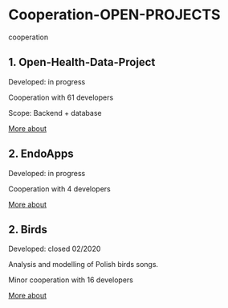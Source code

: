 # Cooperation-OPEN-PROJECTS
cooperation 

## 1. Open-Health-Data-Project 

Developed: in progress

Cooperation with 61 developers

Scope: Backend + database

[More about](https://github.com/Open-Health-Data-Project)

## 2. EndoApps

Developed: in progress

Cooperation with 4 developers

[More about](https://github.com/EndoApps)

## 2. Birds

Developed: closed 02/2020

Analysis and modelling of Polish birds songs. 

Minor cooperation with 16 developers

[More about](https://github.com/wimlds-trojmiasto/birds)
